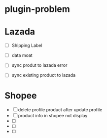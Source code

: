 # plugin-problem

# Lazada #
- [ ] Shipping Label
- [ ] data moat
- [ ] sync produt to lazada error
- [ ] sync existing product to lazada


# Shopee #
- [ ] delete profile product after update profile
- [ ] product info in shopee not display
- [ ] 
- [ ] 
- [ ] 
